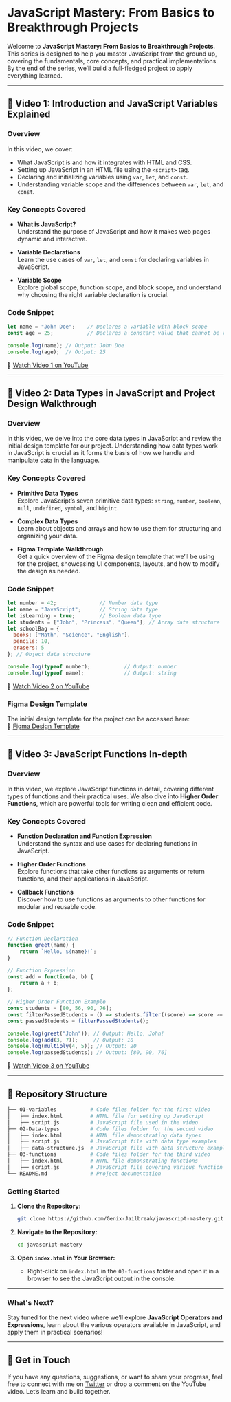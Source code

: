 # JavaScript Mastery: From Basics to Breakthrough Projects  

Welcome to **JavaScript Mastery: From Basics to Breakthrough Projects**. This series is designed to help you master JavaScript from the ground up, covering the fundamentals, core concepts, and practical implementations. By the end of the series, we’ll build a full-fledged project to apply everything learned.  

---

## 🎥 Video 1: Introduction and JavaScript Variables Explained  

### Overview  
In this video, we cover:  
- What JavaScript is and how it integrates with HTML and CSS.  
- Setting up JavaScript in an HTML file using the `<script>` tag.  
- Declaring and initializing variables using `var`, `let`, and `const`.  
- Understanding variable scope and the differences between `var`, `let`, and `const`.  

### Key Concepts Covered  
- **What is JavaScript?**  
  Understand the purpose of JavaScript and how it makes web pages dynamic and interactive.  

- **Variable Declarations**  
  Learn the use cases of `var`, `let`, and `const` for declaring variables in JavaScript.  

- **Variable Scope**  
  Explore global scope, function scope, and block scope, and understand why choosing the right variable declaration is crucial.  

### Code Snippet  

```javascript  
let name = "John Doe";    // Declares a variable with block scope  
const age = 25;           // Declares a constant value that cannot be reassigned  

console.log(name); // Output: John Doe  
console.log(age);  // Output: 25  
```  

🔗 [Watch Video 1 on YouTube](https://www.youtube.com/watch?v=hQiyLMwqCqg)  

---

## 🎥 Video 2: Data Types in JavaScript and Project Design Walkthrough  

### Overview  
In this video, we delve into the core data types in JavaScript and review the initial design template for our project. Understanding how data types work in JavaScript is crucial as it forms the basis of how we handle and manipulate data in the language.  

### Key Concepts Covered  
- **Primitive Data Types**  
  Explore JavaScript’s seven primitive data types: `string`, `number`, `boolean`, `null`, `undefined`, `symbol`, and `bigint`.  

- **Complex Data Types**  
  Learn about objects and arrays and how to use them for structuring and organizing your data.  

- **Figma Template Walkthrough**  
  Get a quick overview of the Figma design template that we’ll be using for the project, showcasing UI components, layouts, and how to modify the design as needed.  

### Code Snippet  

```javascript  
let number = 42;              // Number data type  
let name = "JavaScript";      // String data type  
let isLearning = true;        // Boolean data type  
let students = ["John", "Princess", "Queen"]; // Array data structure  
let schoolBag = {  
  books: ["Math", "Science", "English"],  
  pencils: 10,  
  erasers: 5  
}; // Object data structure  

console.log(typeof number);           // Output: number  
console.log(typeof name);             // Output: string  
```  

🔗 [Watch Video 2 on YouTube](https://www.youtube.com/watch?v=3XyZChF0BxE)  

### Figma Design Template  
The initial design template for the project can be accessed here:  
🔗 [Figma Design Template](https://www.figma.com/design/IG8gQB5OftuioByvsrdI6B/Ecommerce-Web-Pages-(Free)-(Community)-(Copy)?node-id=0-1&node-type=canvas&t=DjtjOE6AxbIUSPFo-0)  

---

## 🎥 Video 3: JavaScript Functions In-depth  

### Overview  
In this video, we explore JavaScript functions in detail, covering different types of functions and their practical uses. We also dive into **Higher Order Functions**, which are powerful tools for writing clean and efficient code.  

### Key Concepts Covered  
- **Function Declaration and Function Expression**  
  Understand the syntax and use cases for declaring functions in JavaScript.  

- **Higher Order Functions**  
  Explore functions that take other functions as arguments or return functions, and their applications in JavaScript.

- **Callback Functions**  
  Discover how to use functions as arguments to other functions for modular and reusable code.  

### Code Snippet  

```javascript  
// Function Declaration  
function greet(name) {  
    return `Hello, ${name}!`;  
}  

// Function Expression  
const add = function(a, b) {  
    return a + b;  
};    

// Higher Order Function Example  
const students = [80, 56, 90, 76];  
const filterPassedStudents = () => students.filter((score) => score >= 60); // Filters scores greater than or equal to 60
const passedStudents = filterPassedStudents();

console.log(greet("John")); // Output: Hello, John!  
console.log(add(3, 7));     // Output: 10  
console.log(multiply(4, 5)); // Output: 20  
console.log(passedStudents); // Output: [80, 90, 76]  
```  

🔗 [Watch Video 3 on YouTube](https://www.youtube.com/watch?v=o9cOGkc-KsI)  

---

## 📂 Repository Structure  

```bash  
├── 01-variables           # Code files folder for the first video  
│   ├── index.html         # HTML file for setting up JavaScript  
│   ├── script.js          # JavaScript file used in the video  
├── 02-Data-types          # Code files folder for the second video  
│   ├── index.html         # HTML file demonstrating data types  
│   ├── script.js          # JavaScript file with data type examples  
│   ├── data-structure.js  # JavaScript file with data structure examples  
├── 03-functions           # Code files folder for the third video  
│   ├── index.html         # HTML file demonstrating functions  
│   ├── script.js          # JavaScript file covering various function types  
└── README.md              # Project documentation  
```  

### Getting Started  

1. **Clone the Repository:**  
   ```bash  
   git clone https://github.com/Genix-Jailbreak/javascript-mastery.git  
   ```  

2. **Navigate to the Repository:**  
   ```bash  
   cd javascript-mastery  
   ```  

3. **Open `index.html` in Your Browser:**  
   - Right-click on `index.html` in the `03-functions` folder and open it in a browser to see the JavaScript output in the console.  

---

### What's Next?  
Stay tuned for the next video where we’ll explore **JavaScript Operators and Expressions**, learn about the various operators available in JavaScript, and apply them in practical scenarios!  

---  

## 📧 Get in Touch  

If you have any questions, suggestions, or want to share your progress, feel free to connect with me on [Twitter](https://x.com/GenixTech1) or drop a comment on the YouTube video. Let’s learn and build together.  
```